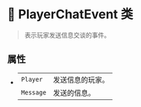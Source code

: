 # 🔖 PlayerChatEvent 类

>表示玩家发送信息交谈的事件。

## 属性
- 
    |||
    |-|-|
    |`Player`|发送信息的玩家。|
    |`Message`|发送的信息。|
